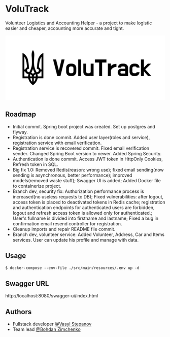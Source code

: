 # VoluTrack

Volunteer Logistics and Accounting Helper - a project to make logistic easier and cheaper, accounting more accurate and tight.

![Logo](src/main/resources/img/biglogo.jpg)


## Roadmap

- Initial commit. Spring boot project was created. Set up postgres and flyway.
- Registration is done commit. Added user layer(roles and service), registration service with email verification.
- Registration service is recovered commit. Fixed email verification sender. Changed Spring Boot version to newer.  Added Spring Security.
- Authentication is done commit. Access JWT token in HttpOnly Cookies, Refresh token in SQL.
- Big fix 1.0: Removed Redis(reason: wrong use); fixed email sending(now sending is asynchronous, better performance); improved models(removed waste stuff); Swagger UI is added; Added Docker file to containerize project.
- Branch dev, security fix: Authorization performance process is increased(no useless requests to DB); Fixed vulnerabilities: after logout, access token is placed to deactivated tokens in Redis cache; registration and authentication endpoints for authenticated users are forbidden, logout and refresh access token is allowed only for authenticated.; User's fullname is divided into firstname and lastname; Fixed a bug in confirmation email resend controller for registration.
- Cleanup imports and repair README file commit.
- Branch dev, volunteer service: Added Volunteer, Address, Car and Items services. User can update his profile and manage with data.

## Usage

```shell
$ docker-compose --env-file ./src/main/resources/.env up -d
```

## Swagger URL

http://localhost:8080/swagger-ui/index.html

## Authors

- Fullstack developer [@Vasyl Stepanov](https://www.github.com/VasylStepanov)
- Team lead [@Bohdan Zimchenko](https://github.com/zimaaletto)
